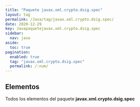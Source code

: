 ```yaml
---
title: "Paquete javax.xml.crypto.dsig.spec"
layout: tag
permalink: /Java/tag/javax.xml.crypto.dsig.spec/
date: 2020-12-29
key: Javapaquetejavax.xml.crypto.dsig.spec
sidebar: 
  nav: java
aside: 
  toc: true
pagination: 
  enabled: true
  tag: "javax.xml.crypto.dsig.spec"
  permalink: /:num/
---
```


<h2>Elementos</h2>
Todos los elementos del paquete <strong>javax.xml.crypto.dsig.spec</strong>
